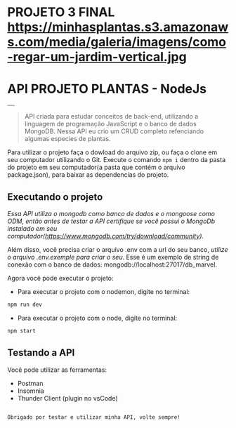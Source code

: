 # PROJETO 3 FINAL https://minhasplantas.s3.amazonaws.com/media/galeria/imagens/como-regar-um-jardim-vertical.jpg


# API PROJETO PLANTAS - NodeJs

<img src="https://minhasplantas.s3.amazonaws.com/media/galeria/imagens/como-regar-um-jardim-vertical.jpg" alt="Plantinhas" style="zoom:20%;" />

> API criada para estudar conceitos de back-end, utilizando a linguagem de programação JavaScript e o banco de dados MongoDB. Nessa API eu crio um CRUD completo refenciando algumas especies de plantas.

Para utilizar o projeto faça o dowload do arquivo zip, ou faça o clone em seu computador utilizando o Git. Execute o comando `npm i` dentro da pasta do projeto em seu computador(a pasta que contém o arquivo package.json), para baixar as dependencias do projeto.

## Executando o projeto

*Essa API utiliza o mongodb como banco de dados e o mongoose como ODM, então antes de testar a API certifique se você possui o MongoDb instalado em seu computador(https://www.mongodb.com/try/download/community).*

Além disso, você precisa criar o arquivo .env com a url do seu banco, *utilize o arquivo .env.exemple para criar o seu*. Esse é um exemplo de string de conexão com o banco de dados: mongodb://localhost:27017/db_marvel.

Agora você pode executar o projeto: 
* Para executar o projeto com o nodemon, digite no terminal: 
```bash
npm run dev
```
* Para executar o projeto com o node, digite no terminal: 
```bash
npm start
```
## Testando a API

Você pode utilizar as ferramentas:

* Postman
* Insomnia
* Thunder Client (plugin no vsCode)

```

Obrigado por testar e utilizar minha API, volte sempre!